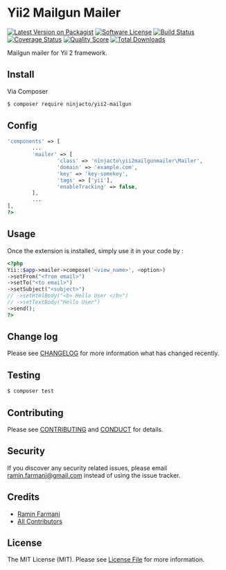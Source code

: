 Yii2 Mailgun Mailer
===================

[![Latest Version on Packagist][ico-version]][link-packagist]
[![Software License][ico-license]](LICENSE.md)
[![Build Status][ico-travis]][link-travis]
[![Coverage Status][ico-scrutinizer]][link-scrutinizer]
[![Quality Score][ico-code-quality]][link-code-quality]
[![Total Downloads][ico-downloads]][link-downloads]

Mailgun mailer for Yii 2 framework.

## Install

Via Composer

``` bash
$ composer require ninjacto/yii2-mailgun
```

## Config

```php
'components' => [
		...
		'mailer' => [
				'class' => 'ninjacto\yii2mailgunmailer\Mailer',
				'domain' => 'example.com',
				'key' => 'key-somekey',
				'tags' => ['yii'],
				'enableTracking' => false,
		],
		...
],
?>
```


## Usage

Once the extension is installed, simply use it in your code by  :

```php
<?php
Yii::$app->mailer->compose('<view_name>', <option>)
->setFrom("<from email>")
->setTo("<to email>")
->setSubject("<subject>")
// ->setHtmlBody("<b> Hello User </b>")
// ->setTextBody("Hello User")
->send();
?>
```


## Change log

Please see [CHANGELOG](CHANGELOG.md) for more information what has changed recently.

## Testing

``` bash
$ composer test
```

## Contributing

Please see [CONTRIBUTING](CONTRIBUTING.md) and [CONDUCT](CONDUCT.md) for details.

## Security

If you discover any security related issues, please email ramin.farmani@gmail.com instead of using the issue tracker.

## Credits

- [Ramin Farmani][link-author]
- [All Contributors][link-contributors]

## License

The MIT License (MIT). Please see [License File](LICENSE.md) for more information.

[ico-version]: https://img.shields.io/packagist/v/ninjacto/yii2-mailgun.svg?style=flat-square
[ico-license]: https://img.shields.io/badge/license-MIT-brightgreen.svg?style=flat-square
[ico-travis]: https://img.shields.io/travis/ninjacto/yii2-mailgun/master.svg?style=flat-square
[ico-scrutinizer]: https://img.shields.io/scrutinizer/coverage/g/ninjacto/yii2-mailgun.svg?style=flat-square
[ico-code-quality]: https://img.shields.io/scrutinizer/g/ninjacto/yii2-mailgun.svg?style=flat-square
[ico-downloads]: https://img.shields.io/packagist/dt/ninjacto/yii2-mailgun.svg?style=flat-square

[link-packagist]: https://packagist.org/packages/ninjacto/yii2-mailgun
[link-travis]: https://travis-ci.org/ninjacto/yii2-mailgun
[link-scrutinizer]: https://scrutinizer-ci.com/g/ninjacto/yii2-mailgun/code-structure
[link-code-quality]: https://scrutinizer-ci.com/g/ninjacto/yii2-mailgun
[link-downloads]: https://packagist.org/packages/ninjacto/yii2-mailgun
[link-author]: https://www.ninjacto.com
[link-contributors]: ../../contributors
